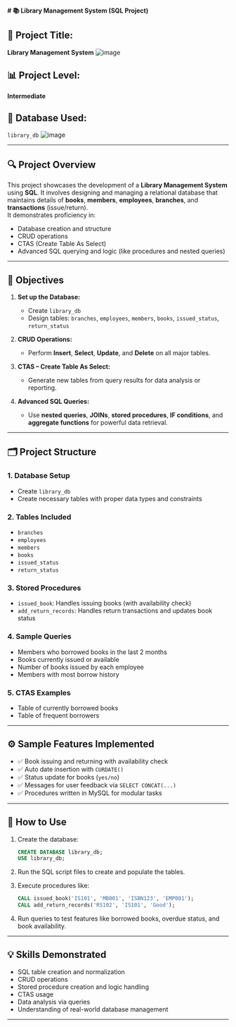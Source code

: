 ****# 📚 Library Management System (SQL Project)****
## 📝 Project Title:
**Library Management System**
![image](https://github.com/user-attachments/assets/d73f1932-c9fc-4f2c-9080-d204e6128bcc)


## 📊 Project Level:
**Intermediate**

## 🧠 Database Used:
`library_db`
![image](https://github.com/user-attachments/assets/b93c9983-bf29-467e-acc9-cdeb7b3c8402)

---

## 🔍 Project Overview

This project showcases the development of a **Library Management System** using **SQL**. It involves designing and managing a relational database that maintains details of **books**, **members**, **employees**, **branches**, and **transactions** (issue/return).  
It demonstrates proficiency in:

- Database creation and structure
- CRUD operations
- CTAS (Create Table As Select)
- Advanced SQL querying and logic (like procedures and nested queries)

---

## 🎯 Objectives

1. **Set up the Database:**
   - Create `library_db`
   - Design tables: `branches`, `employees`, `members`, `books`, `issued_status`, `return_status`

2. **CRUD Operations:**
   - Perform **Insert**, **Select**, **Update**, and **Delete** on all major tables.

3. **CTAS – Create Table As Select:**
   - Generate new tables from query results for data analysis or reporting.

4. **Advanced SQL Queries:**
   - Use **nested queries**, **JOINs**, **stored procedures**, **IF conditions**, and **aggregate functions** for powerful data retrieval.

---

## 🗂️ Project Structure

### 1. **Database Setup**
- Create `library_db`
- Create necessary tables with proper data types and constraints

### 2. **Tables Included**
- `branches`
- `employees`
- `members`
- `books`
- `issued_status`
- `return_status`

### 3. **Stored Procedures**
- `issued_book`: Handles issuing books (with availability check)
- `add_return_records`: Handles return transactions and updates book status

### 4. **Sample Queries**
- Members who borrowed books in the last 2 months
- Books currently issued or available
- Number of books issued by each employee
- Members with most borrow history

### 5. **CTAS Examples**
- Table of currently borrowed books
- Table of frequent borrowers

---

## ⚙️ Sample Features Implemented

- ✅ Book issuing and returning with availability check  
- ✅ Auto date insertion with `CURDATE()`  
- ✅ Status update for books (`yes/no`)  
- ✅ Messages for user feedback via `SELECT CONCAT(...)`  
- ✅ Procedures written in MySQL for modular tasks

---

## 🚀 How to Use

1. Create the database:
   ```sql
   CREATE DATABASE library_db;
   USE library_db;
   ```

2. Run the SQL script files to create and populate the tables.

3. Execute procedures like:
   ```sql
   CALL issued_book('IS101', 'MB001', 'ISBN123', 'EMP001');
   CALL add_return_records('RS102', 'IS101', 'Good');
   ```

4. Run queries to test features like borrowed books, overdue status, and book availability.

---

## 💡 Skills Demonstrated

- SQL table creation and normalization  
- CRUD operations  
- Stored procedure creation and logic handling  
- CTAS usage  
- Data analysis via queries  
- Understanding of real-world database management

---
